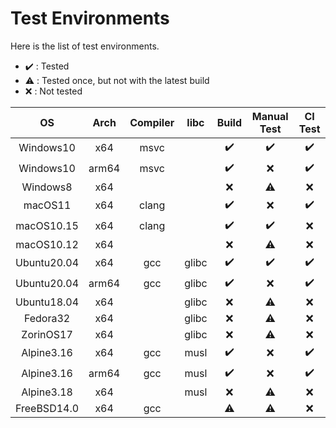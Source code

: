 # Test Environments

Here is the list of test environments.

-   :heavy_check_mark: : Tested
-   :warning: : Tested once, but not with the latest build
-   :x: : Not tested

| OS | Arch | Compiler | libc | Build | Manual Test | CI Test |
| :--: | :--: | :--: | :--: | :--: | :--: | :--: |
| Windows10 | x64 | msvc |  | :heavy_check_mark: | :heavy_check_mark: | :heavy_check_mark: |
| Windows10 | arm64 | msvc |  | :heavy_check_mark: | :x: | :heavy_check_mark: |
| Windows8 | x64 |  |  | :x: | :warning: | :x: |
| macOS11 | x64 | clang |  | :heavy_check_mark: | :x: | :heavy_check_mark: |
| macOS10.15 | x64 | clang |  | :heavy_check_mark: | :heavy_check_mark: | :x: |
| macOS10.12 | x64 |  |  | :x: | :warning: | :x: |
| Ubuntu20.04 | x64 | gcc | glibc | :heavy_check_mark: | :heavy_check_mark: | :heavy_check_mark: |
| Ubuntu20.04 | arm64 | gcc | glibc | :heavy_check_mark: | :x: | :heavy_check_mark: |
| Ubuntu18.04 | x64 |  | glibc | :x: | :warning: | :x: |
| Fedora32 | x64 |  | glibc | :x: | :warning: | :x: |
| ZorinOS17 | x64 |  | glibc | :x: | :warning: | :x: |
| Alpine3.16 | x64 | gcc | musl | :heavy_check_mark: | :x: | :heavy_check_mark: |
| Alpine3.16 | arm64 | gcc | musl | :heavy_check_mark: | :x: | :heavy_check_mark: |
| Alpine3.18 | x64 |  | musl | :x: | :warning: | :x: |
| FreeBSD14.0 | x64 | gcc | | :warning: | :warning: | :x: |
